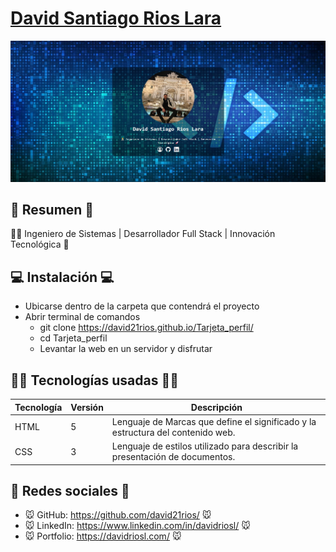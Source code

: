 # [David Santiago Rios Lara ](https://david21rios.github.io/Tarjeta_perfil/)

[![David Santiago Rios Lara](./img/imagenWeb.jpg)](https://david21rios.github.io/Tarjeta_perfil/)

## 📜 Resumen 📜
👨‍💻 Ingeniero de Sistemas | Desarrollador Full Stack | Innovación Tecnológica 🚀

## 💻 Instalación 💻
- Ubicarse dentro de la carpeta que contendrá el proyecto
- Abrir terminal de comandos
  - git clone https://david21rios.github.io/Tarjeta_perfil/
  - cd Tarjeta_perfil
  - Levantar la web en un servidor y disfrutar

## 👨‍💻 Tecnologías usadas 👨‍💻
| Tecnología | Versión | Descripción                                                                     |
|------------|---------|---------------------------------------------------------------------------------|
| HTML       | 5       | Lenguaje de Marcas que define el significado y la estructura del contenido web. |
| CSS        | 3       | Lenguaje de estilos utilizado para describir la presentación de documentos.     |

## 🤗 Redes sociales 🤗
- 🐭 GitHub: https://github.com/david21rios/ 🐭
- 🐭 LinkedIn: https://www.linkedin.com/in/davidriosl/ 🐭
- 🐭 Portfolio: https://davidriosl.com/ 🐭